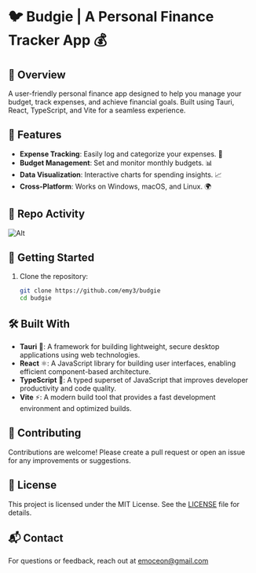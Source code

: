 # 🐦 Budgie | A Personal Finance Tracker App 💰

## 📖 Overview

A user-friendly personal finance app designed to help you manage your budget, track expenses, and achieve financial goals. Built using Tauri, React, TypeScript, and Vite for a seamless experience.

## 🌟 Features

- **Expense Tracking**: Easily log and categorize your expenses. 📝
- **Budget Management**: Set and monitor monthly budgets. 📊
- **Data Visualization**: Interactive charts for spending insights. 📈
- **Cross-Platform**: Works on Windows, macOS, and Linux. 🌍

## 🎉 Repo Activity
![Alt](https://repobeats.axiom.co/api/embed/9a8c0be8e1d458c5cf82bfab2d54b02899af3280.svg "Repobeats analytics image")

## 🚀 Getting Started
1. Clone the repository:
   ```bash
   git clone https://github.com/emy3/budgie
   cd budgie

## 🛠 Built With

- **Tauri** 🦁: A framework for building lightweight, secure desktop applications using web technologies.
- **React** ⚛️: A JavaScript library for building user interfaces, enabling efficient component-based architecture.
- **TypeScript** 📜: A typed superset of JavaScript that improves developer productivity and code quality.
- **Vite** ⚡: A modern build tool that provides a fast development environment and optimized builds.


## 🤝 Contributing

Contributions are welcome! Please create a pull request or open an issue for any improvements or suggestions.

## 📜 License

This project is licensed under the MIT License. See the [LICENSE](LICENSE) file for details.

## 📬 Contact

For questions or feedback, reach out at emoceon@gmail.com
